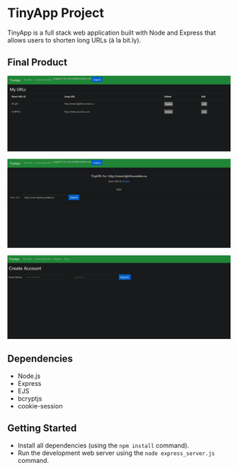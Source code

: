 # TinyApp Project

TinyApp is a full stack web application built with Node and Express that allows users to shorten long URLs (à la bit.ly).

## Final Product

!["Screenshot of URLs page"](https://github.com/nyamashi722/tinyapp/blob/main/docs/urls-page.png.png?raw=true)

!["Screenshot of specific URL id page"](https://github.com/nyamashi722/tinyapp/blob/main/docs/urls-id.png.png?raw=true)

!["Screenshot of register page"](https://github.com/nyamashi722/tinyapp/blob/main/docs/urls-register.png.png?raw=true)

## Dependencies

- Node.js
- Express
- EJS
- bcryptjs
- cookie-session

## Getting Started

- Install all dependencies (using the `npm install` command).
- Run the development web server using the `node express_server.js` command.